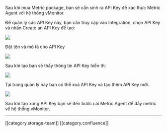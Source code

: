 Sau khi mua Metric package, bạn sẽ cần sinh ra API Key để xác thực Metric Agent với hệ thống vMonitor.

Để quản lý các API Key này, bạn cần truy cập vào Integration, chọn API Key và nhấn Create an API Key để tạo:

![](images/storage/image2021-5-17_16-28-24.png)

Đặt tên và mô tả cho API Key

![](images/storage/image2021-5-17_16-29-10.png)

Sau khi tạo bạn sẽ thấy thông tin API Key hiển thị

![](images/storage/image2021-5-17_16-30-4.png)

Tại trang quản lý này bạn có thể xoá API Key và tạo thêm API Key mới.

![](images/storage/image2021-5-17_16-30-48.png)

Sau khi tạo xong API Key bạn sẽ đến bước cài Metric Agent để đẩy metric về hệ thống vMonitor.





*****

[[category.storage-team]] 
[[category.confluence]] 
